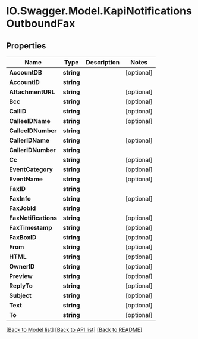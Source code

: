 # IO.Swagger.Model.KapiNotificationsOutboundFax
## Properties

Name | Type | Description | Notes
------------ | ------------- | ------------- | -------------
**AccountDB** | **string** |  | [optional] 
**AccountID** | **string** |  | 
**AttachmentURL** | **string** |  | [optional] 
**Bcc** | **string** |  | [optional] 
**CallID** | **string** |  | [optional] 
**CalleeIDName** | **string** |  | [optional] 
**CalleeIDNumber** | **string** |  | 
**CallerIDName** | **string** |  | [optional] 
**CallerIDNumber** | **string** |  | 
**Cc** | **string** |  | [optional] 
**EventCategory** | **string** |  | [optional] 
**EventName** | **string** |  | [optional] 
**FaxID** | **string** |  | 
**FaxInfo** | **string** |  | [optional] 
**FaxJobId** | **string** |  | 
**FaxNotifications** | **string** |  | [optional] 
**FaxTimestamp** | **string** |  | [optional] 
**FaxBoxID** | **string** |  | [optional] 
**From** | **string** |  | [optional] 
**HTML** | **string** |  | [optional] 
**OwnerID** | **string** |  | [optional] 
**Preview** | **string** |  | [optional] 
**ReplyTo** | **string** |  | [optional] 
**Subject** | **string** |  | [optional] 
**Text** | **string** |  | [optional] 
**To** | **string** |  | [optional] 

[[Back to Model list]](../README.md#documentation-for-models) [[Back to API list]](../README.md#documentation-for-api-endpoints) [[Back to README]](../README.md)

